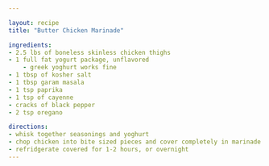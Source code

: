 ```yaml
---

layout: recipe
title: "Butter Chicken Marinade"

ingredients:
- 2.5 lbs of boneless skinless chicken thighs
- 1 full fat yogurt package, unflavored
    - greek yoghurt works fine
- 1 tbsp of kosher salt
- 1 tbsp garam masala
- 1 tsp paprika
- 1 tsp of cayenne
- cracks of black pepper
- 2 tsp oregano

directions:
- whisk together seasonings and yoghurt
- chop chicken into bite sized pieces and cover completely in marinade
- refridgerate covered for 1-2 hours, or overnight
---
```

